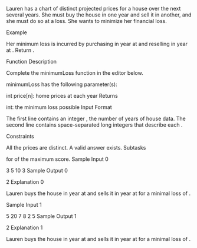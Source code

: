 Lauren has a chart of distinct projected prices for a house over the next several years. She must buy the house in one year and sell it in another, and she must do so at a loss. She wants to minimize her financial loss.

Example

Her minimum loss is incurred by purchasing in year  at  and reselling in year  at . Return .

Function Description

Complete the minimumLoss function in the editor below.

minimumLoss has the following parameter(s):

int price[n]: home prices at each year
Returns

int: the minimum loss possible
Input Format

The first line contains an integer , the number of years of house data.
The second line contains  space-separated long integers that describe each .

Constraints

All the prices are distinct.
A valid answer exists.
Subtasks

for  of the maximum score.
Sample Input 0

3
5 10 3
Sample Output 0

2
Explanation 0

Lauren buys the house in year  at  and sells it in year  at  for a minimal loss of .

Sample Input 1

5
20 7 8 2 5
Sample Output 1

2
Explanation 1

Lauren buys the house in year  at  and sells it in year  at  for a minimal loss of .
